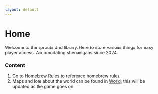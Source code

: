 ```yaml
---
layout: default
---
```

# Home
Welcome to the sprouts dnd library. Here to store various things for easy player access.
Accomodating shenanigans since 2024.

### Content
1. Go to [Homebrew Rules](reference/homebrew_rules.md) to reference homebrew rules.
2. Maps and lore about the world can be found in [World](reference/world_info.md), this will be updated as the game goes on.
